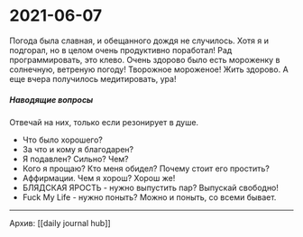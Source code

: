 # 2021-06-07
Погода была славная, и обещанного дождя не случилось.
Хотя я и подгорал, но в целом очень продуктивно поработал!
Рад программировать, это клево.
Очень здорово было есть мороженку в солнечную, ветреную погоду!
Творожное мороженое!
Жить здорово.
А еще вчера получилось медитировать, ура!


##### Наводящие вопросы
Отвечай на них, только если резонирует в душе.
- Что было хорошего?
- За что и кому я благодарен?
- Я подавлен? Сильно? Чем?
- Кого я прощаю? Кто меня обидел? Почему стоит его простить?
- Аффирмации. Чем я хорош? Хорош же!
- БЛЯДСКАЯ ЯРОСТЬ - нужно выпустить пар? Выпускай свободно!
- Fuck My Life - нужно поныть? Можно и поныть, со всеми бывает.

***
Архив: [[daily journal hub]]